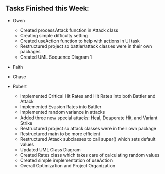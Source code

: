 ## Tasks Finished this Week:
- Owen
  - Created processAttack function in Attack class
  - Creating simple difficulty setting
  - Created useAction function to help with actions in UI task
  - Restructured project so battler/attack classes were in their own packages
  - Created UML Sequence Diagram 1
- Faith

- Chase

- Robert
  - Implemented Critical Hit Rates and Hit Rates into both Battler and Attack
  - Implemented Evasion Rates into Battler
  - Implemented random variance in attacks
  - Added three new special attacks: Heal, Desperate Hit, and Variant Strike
  - Restructured project so attack classes were in their own package
  - Restructured main to be more efficient
  - Restructured Attack subclasses to call super() which sets default values
  - Updated UML Class Diagram
  - Created Rates class which takes care of calculating random values
  - Created simple implementation of useAction
  - Overall Optimization and Project Organization